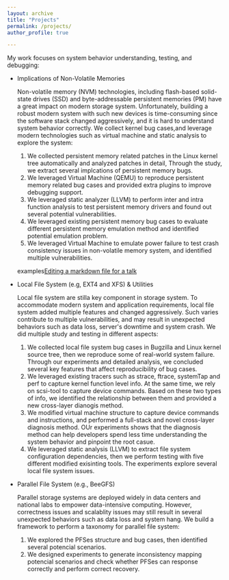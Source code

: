 ```yaml
---
layout: archive
title: "Projects"
permalink: /projects/
author_profile: true

---
```


My work focuses on system behavior understanding, testing, and debugging:

* Implications of Non-Volatile Memories

    Non-volatile memory (NVM) technologies, including flash-based solid-state drives (SSD) and byte-addressable persistent memories (PM) have a great impact on modern       storage system. Unfortunately, building a robust modern system with such new devices is time-consuming since the software stack changed aggressively, and it is hard   to understand system behavior correctly. We collect kernel bug cases,and leverage modern technologies such as virtual machine and static analysis to explore the system:
    1. We collected persistent memory related patches in the Linux kernel tree automatically and analyzed patches in detail, Through the study, we extract several implcations of persistent memory bugs.
    2. We leveraged Virtual Machine (QEMU) to reproduce persistent memory related bug cases and provided extra plugins to improve debugging support.
    3. We leveraged static analyzer (LLVM) to perform inter and intra function analysis to test persistent memory drivers and found out several potential vulnerabilities.
    4. We leveraged existing persistent memory bug cases to evaluate different persistent memory emulation method and identified potential emulation problem.
    5. We leveraged Virtual Machine to emulate power failure to test crash consistency issues in non-volatile memory system, and identified multiple vulnerabilities.
      
    examples[Editing a markdown file for a talk](/images/editing-talk.png)

* Local File System (e.g, EXT4 and XFS) & Utilities

    Local file system are stilla key component in storage system. To accommodate modern system and application requirements, local file system added multiple features  and changed aggressively. Such varies contribute to multiple vulnerabilities, and may result in unexpected behaviors such as data loss, server's downtime and system crash. We did multiple study and testing in different aspects:
   1. We collected local file system bug cases in Bugzilla and Linux kernel source tree, then we reproduce some of real-world system failure. Through our experiments and detailed analysis, we concluded several key features that affect reproducibility of bug cases.
   2. We leveraged existing tracers such as strace, ftrace, systemTap and perf to capture kernel function level info. At the same time, we rely on scsi-tool to capture device commands. Based on these two types of info, we identified the relationship between them and provided a new cross-layer dianogis method.
   3. We modified virtual machine structure to capture device commands and instructions, and performed a full-stack and novel cross-layer diagnosis method. OUr experiments shows that the diagnosis method can help developers spend less time understanding the system behavior and pinpoint the root casue.
   4. We leveraged static analysis (LLVM) to extract file system configuration dependencies, then we perform testing with five different modified exisinting tools. The experiments explore several local file system issues.

* Parallel File System (e.g., BeeGFS)

    Parallel storage systems are deployed widely in data centers and national labs to empower data-intensive computing. However, correctness issues and scalablity issues may still result in several unexpected behaviors such as data loss and system hang. We build a framework to perform a taxonomy for parallel file system:
    1. We explored the PFSes structure and bug cases, then identified several potencial scenarios.
    2. We designed experiments to generate inconsistency mapping potencial scenarios and check whether PFSes can response correctly and perform correct recovery.
   


